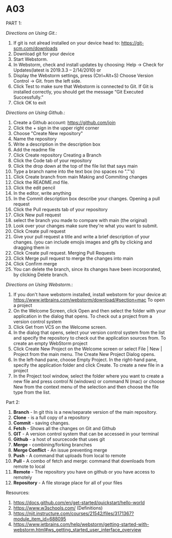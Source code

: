 # A03

PART 1: 

*Directions on Using Git.*:
1. If git is not alread installed on your device head to: 
   https://git-scm.com/downloads
2. Download git for your device
3. Start Webstorm.
4. In Webstorm, check and install updates by choosing: Help -> Check for Updates(latest is 2019.3.3 – 2/14/2010) or  
5. Display the Webstorm settings, press (Ctrl+Alt+S) Choose Version Control -> Git. from the left side.
6. Click Test to make sure that Webstorm is connected to Git. If Git is installed correctly, you should get the message “Git Executed Successfully.”
7. Click OK to exit  



*Directions on Using Github.*:
1. Create a Github account: https://github.com/join
3. Click the + sign in the upper right corner 
4. Choose "Create New repository"
5. Name the repository
6. Write a description in the description box
7. Add the readme file
8. Click Create repository
Creating a Branch
10. Click the Code tab of your repository
11. Click the drop down at the top of the file list that says main
12. Type a branch name into the text box (no spaces no "."'s)
13. Click Create branch from main
Making and Commiting changes
15. Click the README.md file.
16. Click the edit pencil
17. In the editor, write anything
18. In the Commit description box describe your changes.
Opening a pull request
20. Click the Pull requests tab of your repository
21. Click New pull request
22. select the branch you made to compare with main (the original)
23. Look over your changes make sure they're what you want to submit.
24. Click Create pull request
25. Give your pull request a title and write a brief description of your changes. (you can include emojis images and gifs by clicking and dragging them in
26. Click Create pull request.
Merging Pull Requests
28. Click Merge pull request to merge the changes into main
29. Click Confirm merge
30. You can delete the branch, since its changes have been incorporated, by clicking Delete branch.


*Directions on Using Webstorm.*:
1. If you don't have webstorm installed, install webstorm for your device at: https://www.jetbrains.com/webstorm/download/#section=mac
To open a project
2. On the Welcome Screen, click Open and then select the folder with your application in the dialog that opens.
To check out a project from a version control system
3. Click Get from VCS on the Welcome screen.
4. In the dialog that opens, select your version control system from the list and specify the repository to check out the application sources from. 
To create an empty WebStorm project
5. Click Create New Project on the Welcome screen or select File | New | Project from the main menu. The Create New Project Dialog opens.
6. In the left-hand pane, choose Empty Project. In the right-hand pane, specify the application folder and click Create.
To create a new file in a project
7. In the Project tool window, select the folder where you want to create a new file and press control N (windows) or command N (mac) 
or choose New from the context menu of the selection and then choose the file type from the list.


 

Part 2: 
1. **Branch** - In git this is a new/separate version of the main repository.
2. **Clone** - is a full copy of a repository
3.  **Commit** - saving changes.
4.  **Fetch** - Shows all the changes on Git and Github
5.  **GIT** - A version control system that can be accessed in your terminal
6.  **Github** - a host of sourcecode that uses git
7.  **Merge** - combining/forking branches
8.  **Merge Conflict** - An issue preventing merge
9.  **Push** - A command that uploads from local to remote
10. **Pull** - A combo of fetch and merge: command that downloads from remote to local
11. **Remote** - The repository you have on github or you have access to remotely
12. **Repository** - A file storage place for all of your files


Resources:
1. https://docs.github.com/en/get-started/quickstart/hello-world
2. https://www.w3schools.com/ (Definitions)
3. https://njit.instructure.com/courses/21542/files/3171367?module_item_id=688095
4. https://www.jetbrains.com/help/webstorm/getting-started-with-webstorm.html#ws_getting_started_user_interface_overview


